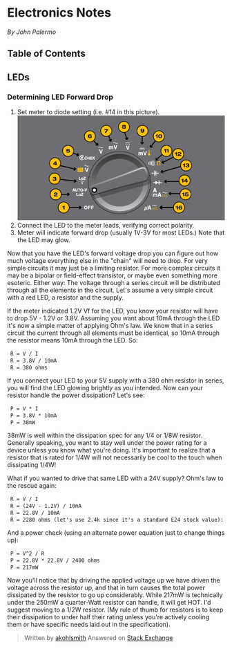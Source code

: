 # Electronics Notes

*By John Palermo*

## Table of Contents

## LEDs

### Determining LED Forward Drop

1. Set meter to diode setting (i.e. #14 in this picture).
![Multimeter](assets/determining_led_forward_drop.jpg "Multimeter")
2. Connect the LED to the meter leads, verifying correct polarity.
3. Meter will indicate forward drop (usually 1V-3V for most LEDs.) Note that the LED may glow.

Now that you have the LED's forward voltage drop you can figure out how much voltage everything else in the "chain" will need to drop. For very simple circuits it may just be a limiting resistor. For more complex circuits it may be a bipolar or field-effect transistor, or maybe even something more esoteric. Either way: The voltage through a series circuit will be distributed through all the elements in the circuit. Let's assume a very simple circuit with a red LED, a resistor and the supply.

If the meter indicated 1.2V Vf for the LED, you know your resistor will have to drop 5V - 1.2V or 3.8V. Assuming you want about 10mA through the LED it's now a simple matter of applying Ohm's law. We know that in a series circuit the current through all elements must be identical, so 10mA through the resistor means 10mA through the LED. So:

     R = V / I
     R = 3.8V / 10mA
     R = 380 ohms
  
If you connect your LED to your 5V supply with a 380 ohm resistor in series, you will find the LED glowing brightly as you intended. Now can your resistor handle the power dissipation? Let's see:

     P = V * I
     P = 3.8V * 10mA
     P = 38mW
  
38mW is well within the dissipation spec for any 1/4 or 1/8W resistor. Generally speaking, you want to stay well under the power rating for a device unless you know what you're doing. It's important to realize that a resistor that is rated for 1/4W will not necessarily be cool to the touch when dissipating 1/4W!

What if you wanted to drive that same LED with a 24V supply? Ohm's law to the rescue again:

     R = V / I
     R = (24V - 1.2V) / 10mA
     R = 22.8V / 10mA
     R = 2280 ohms (let's use 2.4k since it's a standard E24 stock value):
  
And a power check (using an alternate power equation just to change things up):

     P = V^2 / R
     P = 22.8V * 22.8V / 2400 ohms
     P = 217mW
  
Now you'll notice that by driving the applied voltage up we have driven the voltage across the resistor up, and that in turn causes the total power dissipated by the resistor to go up considerably. While 217mW is technically under the 250mW a quarter-Watt resistor can handle, it will get HOT. I'd suggest moving to a 1/2W resistor. (My rule of thumb for resistors is to keep their dissipation to under half their rating unless you're actively cooling them or have specific needs laid out in the specification).

> Written by [akohlsmith](https://electronics.stackexchange.com/users/17429/akohlsmith)
> Answered on [Stack Exchange](https://electronics.stackexchange.com/questions/173468/easy-way-to-figure-out-a-leds-vf-in-order-to-pick-an-appropriate-resistor)

